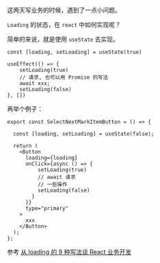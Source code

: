 这两天写业务的时候，遇到了一点小问题。

`Loading` 的状态，在 `react` 中如何实现呢？

简单的来说，就是使用 `useState` 去实现。

```tsx
const [loading, setLoading] = useState(true)

useEffect(() => {
	setLoading(true)
	// 请求, 也可以用 Promise 的写法
	await xxx;
	setLoading(false)
}, [])
```

再举个例子：

```tsx
export const SelectNextMarkItemButton = () => {

  const [loading, setLoading] = useState(false);

  return (
    <Button
      loading={loading}
      onClick={async () => {
          setLoading(true)
          // await 请求
		  // 一些操作
          setLoading(false)
        }
      }}
      type="primary"
    >
      xxx
    </Button>
  );
};
```

参考 [从 loading 的 9 种写法谈 React 业务开发](https://juejin.cn/post/6844903757642203144)